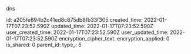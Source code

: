 dns

id: a205fe894b2c41ed8c875db8fb33f305
created_time: 2022-01-17T07:23:52.590Z
updated_time: 2022-01-17T07:23:52.590Z
user_created_time: 2022-01-17T07:23:52.590Z
user_updated_time: 2022-01-17T07:23:52.590Z
encryption_cipher_text: 
encryption_applied: 0
is_shared: 0
parent_id: 
type_: 5